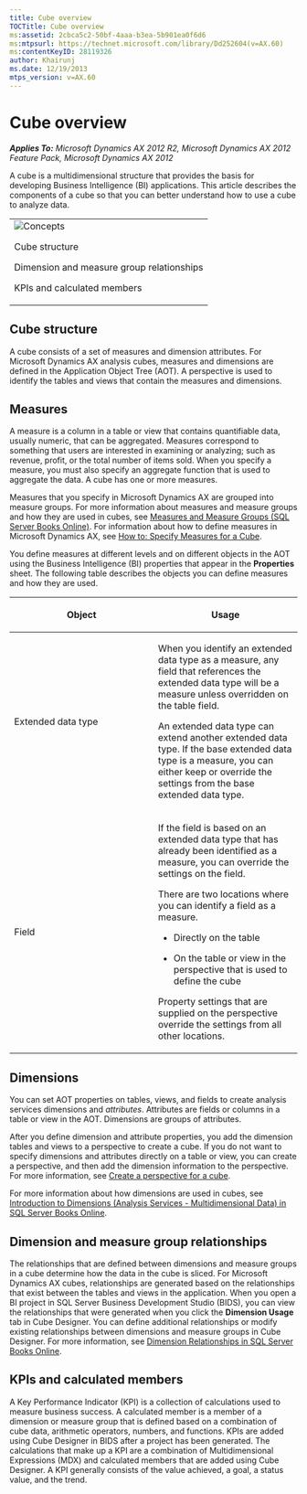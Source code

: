 ```yaml
---
title: Cube overview
TOCTitle: Cube overview
ms:assetid: 2cbca5c2-50bf-4aaa-b3ea-5b901ea0f6d6
ms:mtpsurl: https://technet.microsoft.com/library/Dd252604(v=AX.60)
ms:contentKeyID: 28119326
author: Khairunj
ms.date: 12/19/2013
mtps_version: v=AX.60
---
```


# Cube overview 


_**Applies To:** Microsoft Dynamics AX 2012 R2, Microsoft Dynamics AX 2012 Feature Pack, Microsoft Dynamics AX 2012_

A cube is a multidimensional structure that provides the basis for developing Business Intelligence (BI) applications. This article describes the components of a cube so that you can better understand how to use a cube to analyze data.

<table>
<colgroup>
<col style="width: 100%" />
</colgroup>
<tbody>
<tr class="odd">
<td><img src="images/Dd252604.TopicIcons_Conceptual(AX.60).png" title="Concepts" alt="Concepts" />
<p>Cube structure</p>
<p>Dimension and measure group relationships</p>
<p>KPIs and calculated members</p></td>
</tr>
</tbody>
</table>


## Cube structure

A cube consists of a set of measures and dimension attributes. For Microsoft Dynamics AX analysis cubes, measures and dimensions are defined in the Application Object Tree (AOT). A perspective is used to identify the tables and views that contain the measures and dimensions.

## Measures

A measure is a column in a table or view that contains quantifiable data, usually numeric, that can be aggregated. Measures correspond to something that users are interested in examining or analyzing; such as revenue, profit, or the total number of items sold. When you specify a measure, you must also specify an aggregate function that is used to aggregate the data. A cube has one or more measures.

Measures that you specify in Microsoft Dynamics AX are grouped into measure groups. For more information about measures and measure groups and how they are used in cubes, see [Measures and Measure Groups (SQL Server Books Online)](https://go.microsoft.com/fwlink/?linkid=208692). For information about how to define measures in Microsoft Dynamics AX, see [How to: Specify Measures for a Cube](how-to-specify-measures-for-a-cube.md).

You define measures at different levels and on different objects in the AOT using the Business Intelligence (BI) properties that appear in the **Properties** sheet. The following table describes the objects you can define measures and how they are used.

<table>
<colgroup>
<col style="width: 50%" />
<col style="width: 50%" />
</colgroup>
<thead>
<tr class="header">
<th><p>Object</p></th>
<th><p>Usage</p></th>
</tr>
</thead>
<tbody>
<tr class="odd">
<td><p>Extended data type</p></td>
<td><p>When you identify an extended data type as a measure, any field that references the extended data type will be a measure unless overridden on the table field.</p>
<p>An extended data type can extend another extended data type. If the base extended data type is a measure, you can either keep or override the settings from the base extended data type.</p></td>
</tr>
<tr class="even">
<td><p>Field</p></td>
<td><p>If the field is based on an extended data type that has already been identified as a measure, you can override the settings on the field.</p>
<p>There are two locations where you can identify a field as a measure.</p>
<ul>
<li><p>Directly on the table</p></li>
<li><p>On the table or view in the perspective that is used to define the cube</p></li>
</ul>
<p>Property settings that are supplied on the perspective override the settings from all other locations.</p></td>
</tr>
</tbody>
</table>


## Dimensions

You can set AOT properties on tables, views, and fields to create analysis services dimensions and *attributes*. Attributes are fields or columns in a table or view in the AOT. Dimensions are groups of attributes.

After you define dimension and attribute properties, you add the dimension tables and views to a perspective to create a cube. If you do not want to specify dimensions and attributes directly on a table or view, you can create a perspective, and then add the dimension information to the perspective. For more information, see [Create a perspective for a cube](create-a-perspective-for-a-cube.md).

For more information about how dimensions are used in cubes, see [Introduction to Dimensions (Analysis Services - Multidimensional Data) in SQL Server Books Online](https://go.microsoft.com/fwlink/?linkid=143293).

## Dimension and measure group relationships

The relationships that are defined between dimensions and measure groups in a cube determine how the data in the cube is sliced. For Microsoft Dynamics AX cubes, relationships are generated based on the relationships that exist between the tables and views in the application. When you open a BI project in SQL Server Business Development Studio (BIDS), you can view the relationships that were generated when you click the **Dimension Usage** tab in Cube Designer. You can define additional relationships or modify existing relationships between dimensions and measure groups in Cube Designer. For more information, see [Dimension Relationships in SQL Server Books Online](https://go.microsoft.com/fwlink/?linkid=143289).

## KPIs and calculated members

A Key Performance Indicator (KPI) is a collection of calculations used to measure business success. A calculated member is a member of a dimension or measure group that is defined based on a combination of cube data, arithmetic operators, numbers, and functions. KPIs are added using Cube Designer in BIDS after a project has been generated. The calculations that make up a KPI are a combination of Multidimensional Expressions (MDX) and calculated members that are added using Cube Designer. A KPI generally consists of the value achieved, a goal, a status value, and the trend.

